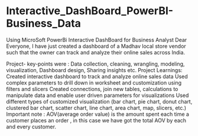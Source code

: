 # Interactive_DashBoard_PowerBI-Business_Data
Using MicroSoft PowerBi Interactive DashBoard for Business Analyst
Dear Everyone, I have just created a dashboard of a Madhav local store vendor such that the owner can track and analyze their online sales across India.



Project- key-points were : Data collection, cleaning, wrangling, modeling, visualization, Dashboard design, Sharing insights etc.
﻿Project Learnings: 
Created interactive dashboard to track and analyze online sales data
Used complex parameters to drill down in worksheet and customization using filters and slicers
Created connections, join new tables, calculations to manipulate data and enable user driven parameters for visualizations
Used different types of customized visualization (bar chart, pie chart, donut chart, clustered bar chart, scatter chart, line chart, area chart, map, slicers, etc.)
Important note : AOV(average order value) is the amount spent each time a customer places an order , in this case we have got the total AOV by each and every customer.
